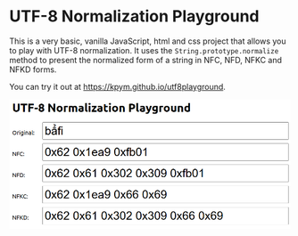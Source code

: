 # UTF-8 Normalization Playground

This is a very basic, vanilla JavaScript, html and css project that allows you to play with UTF-8 normalization. It uses the `String.prototype.normalize` method to present the normalized form of a string in NFC, NFD, NFKC and NFKD forms.

You can try it out at https://kpym.github.io/utf8playground.

![alt text](image.png)